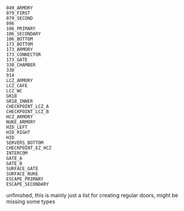 ```
049_ARMORY
079_FIRST
079_SECOND
096
106_PRIMARY
106_SECONDARY
106_BOTTOM
173_BOTTOM
173_ARMORY
173_CONNECTOR
173_GATE
330_CHAMBER
330
914
LCZ_ARMORY
LCZ_CAFE
LCZ_WC
GR18
GR18_INNER
CHECKPOINT_LCZ_A
CHECKPOINT_LCZ_B
HCZ_ARMORY
NUKE_ARMORY
HID_LEFT
HID_RIGHT
HID
SERVERS_BOTTOM
CHECKPOINT_EZ_HCZ 
INTERCOM 
GATE_A
GATE_B
SURFACE_GATE
SURFACE_NUKE
ESCAPE_PRIMARY
ESCAPE_SECONDARY
```


unfinished, this is mainly just a list for creating regular doors, might be missing some types
